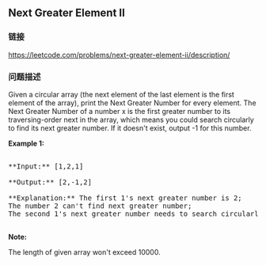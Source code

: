 ## Next Greater Element II  
### 链接  
https://leetcode.com/problems/next-greater-element-ii/description/  
### 问题描述

Given a circular array (the next element of the last element is the first element of the array), print the Next Greater Number for every element. The Next Greater Number of a number x is the first greater number to its traversing-order next in the array, which means you could search circularly to find its next greater number. If it doesn't exist, output -1 for this number.


**Example 1:**<br />
<pre>
**Input:** [1,2,1]
**Output:** [2,-1,2]
**Explanation:** The first 1's next greater number is 2; </br>The number 2 can't find next greater number; </br>The second 1's next greater number needs to search circularly, which is also 2.
</pre>


**Note:**
The length of given array won't exceed 10000.

